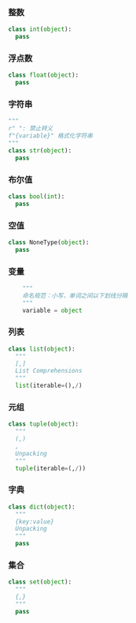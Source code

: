 ### **整数**
```python
class int(object):
  pass 
```

### **浮点数**
```python
class float(object):
  pass
```

### **字符串**
```python
"""
r" ": 禁止转义
f"{variable}" 格式化字符串
"""
class str(object):
  pass
```

### **布尔值**
```python
class bool(int):
  pass
```

### **空值**
```python
class NoneType(object):
  pass
```

### **变量**
```python
    """
    命名规范：小写，单词之间以下划线分隔
    """
    variable = object
```

### 列表  
```Python
class list(object):
  """
  [,]
  List Comprehensions
  """
  list(iterable=(),/)
``` 

### 元组
```Python
class tuple(object):
  """
  (,)
  ,
  Unpacking
  """
  tuple(iterable=(,/))
```

### **字典**
```Python
class dict(object):
  """
  {key:value}
  Unpacking
  """
  pass
```

### **集合**
```Python
class set(object):
  """
  {,}
  """
  pass
```